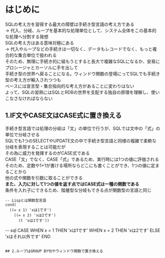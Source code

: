# はじめに
SQLの考え方を習得する最大の障壁は手続き型言語の考え方である  
-> 代入、分岐、ループを基本的な処理単位として、システム全体をこの基本的な処理へ分割する発想  
SQLの考え方はある意味対極にある  
-> 代入やループなどの手続きは一切なく、データもレコードでなく、もっと複合的な集合単位で扱われる  
そのため、無理に手続き的に組もうとすると長大で複雑なSQLになるか、安易にプロシージャとカーソルに手を出して  
手続き型の世界へ戻ることになる。ウィンドウ関数の登場にってSQLでも手続き型の考え方が輸入されつつも  
ベースには宣言型・集合指向的な考え方があることに変わりはない  
よって、SQLの習熟にはSQLとRDBの世界を支配する独自の原理を理解し、使いこなさなければならない  


## 1.IF文やCASE文はCASE式に置き換える
手続き型言語では処理の分岐は「文」の単位で行うが、SQLでは文中の「式」の単位で分岐させる  
SQLでも1つのSELECTやUPDATE文の中で手続き型言語と同様の複雑で柔軟な分岐を表現することは可能だが  
その為に威力を発揮するのがCASE式である  
CASE「文」でなく、CASE「式」であるため、実行時には1つの値に評価される  
そのため、定数や1+1が書ける場所ならどこにも書くことができ、1つの値に定まることから  
他の式や関数を引数に取ることができる  
**また、入力に対して1つの値を返す点ではCASE式は一種の関数である**  
条件を入れ子にできるため、階層型な分岐もできる点が関数型の言語と同じ
``` Lisp
-- Lispとは関数型言語
cond(
  ((= x 1) 'xは1です')
    ((= x 2) 'xは2です')
      (t 'xは1です'))
```
-- sql
CASE WHEN x = 1 THEN 'xは1です'
  WHEN x = 2 THEN 'xは2です'
  ELSE 'xはそれ以外です'
END
```

## 2.ループはGROUP BY句やウィンドウ関数で置き換える
